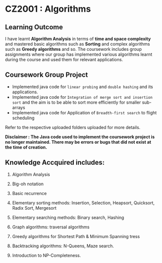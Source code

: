 # CZ2001 : Algorithms

## Learning Outcome
I have learnt **Algorithm Analysis** in terms of **time and space complexity** and mastered basic algorithms such as **Sorting** and complex algorithms such as **Greedy algorithms** and so. The coursework includes group assignments where our group has implemented various algorithms learnt during the course and used them for relevant applications. 

## Coursework Group Project

- Implemented java code for ``linear probing`` and ``double hashing`` and its applications.
- Implemented java code for ``Integration of merge sort and insertion sort`` and the aim is to be able to sort more efficiently for smaller sub-arrays
- Implemented java code for Application of ``Breadth-first search`` to flight scheduling 

Refer to the respective uploaded folders uploaded for more details.

**Disclaimer : The Java code used to implement the coursework project is no longer maintained. There may be errors or bugs that did not exist at the time of creation.**


## Knowledge Accquired includes: 

1. Algorithm Analysis

2. Big-oh notation

3. Basic recurrence

4. Elementary sorting methods: Insertion, Selection, Heapsort, Quicksort, Radix Sort, Mergesort

5. Elementary searching methods: Binary search, Hashing

6. Graph algorithms: traversal algorithms

7. Greedy algorithms for Shortest Path & Minimum Spanning tress

8. Backtracking algorithms: N-Queens, Maze search. 

9. Introduction to NP-Completeness.



